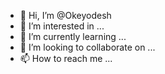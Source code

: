 - 👋 Hi, I’m @Okeyodesh
- 👀 I’m interested in ...
- 🌱 I’m currently learning ...
- 💞️ I’m looking to collaborate on ...
- 📫 How to reach me ...

<!---
Okeyodesh/Okeyodesh is a ✨ special ✨ repository because its `README.md` (this file) appears on your GitHub profile.
You can click the Preview link to take a look at your changes.
--->

